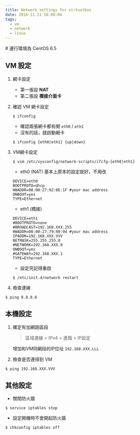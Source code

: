 ```yaml
---
title: Network settings for virtualbox
date: 2016-11-21 16:49:04
tags:
  - vm
  - network
  - linux
---
```


\# 運行環境為 CentOS 6.5

## VM 設定

1. 網卡設定
   - 第一張設 **NAT**
   - 第二張設 **橋接介面卡**

2. 確認 VM 網卡設定 
    ```shell
    $ ifconfig
    ```
   - 確認兩張網卡都有開 `eth0` / `eth1`
   - 沒有的話，就啟動網卡
   ```shell
   $ ifconfig {eth0|eth1} {up|down}
   ```
3. VM網卡設定
    
    ```shell
    $ vim /etc/sysconfig/network-scripts/ifcfg-{eth0|eth1}
    ```

    - eth0 (NAT) 基本上原本的設定就好，不用改
    ```config
    DEVICE=eth0
    BOOTPROTO=dhcp
    HWADDR=08:00:27:92:0E:1F #your mac address
    ONBOOT=yes
    TYPE=Ethernet
    ```
    - eth1 (橋接)
    ```config
    DEVICE=eth1
    #BOOTPROTO=none
    #BROADCAST=192.168.XXX.255
    HWADDR=08:00:27:79:90:9d #your mac address
    IPADDR=192.168.XXX.VVV
    NETMASK=255.255.255.0
    #NETWORK=192.168.XXX.0
    ONBOOT=yes
    #GATEWAY=192.168.XXX.1
    TYPE=Ethernet
    ```
   - 設定完記得重啟
   ```shell
   $ /etc/init.d/network restart
   ```
4. 檢查連線
```shell
$ ping 8.8.8.8
```

## 本機設定

1. 確定有加網路區段
    > 區域連線 > IPv4 > 進階 > IP設定

   增加和VM同網段的IP位址 `192.168.XXX.LLL`
   
2. 檢查是否連得到 VM
```shell
$ ping 192.168.XXX.VVV
```

## 其他設定

- 關閉防火牆
```shell
$ service iptables stop
```
- 設定開機時不會開起防火牆
```
$ chkconfig iptables off
```